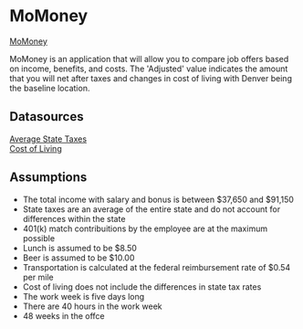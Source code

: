 # MoMoney 

[MoMoney](https://mo-money-2f924.firebaseapp.com/)

MoMoney is an application that will allow you to compare job offers based on income, benefits, and costs. The 'Adjusted' value indicates the amount that you will net after taxes and changes in cost of living with Denver being the baseline location.

## Datasources

[Average State Taxes](https://wallethub.com/edu/best-worst-states-to-be-a-taxpayer/2416/)<br />
[Cost of Living](https://www.missourieconomy.org/indicators/cost_of_living/index.stm)

## Assumptions

* The total income with salary and bonus is between $37,650 and $91,150
* State taxes are an average of the entire state and do not account for differences within the state
* 401(k) match contribuitions by the employee are at the maximum possible
* Lunch is assumed to be $8.50
* Beer is assumed to be $10.00
* Transportation is calculated at the federal reimbursement rate of $0.54 per mile
* Cost of living does not include the differences in state tax rates
* The work week is five days long
* There are 40 hours in the work week
* 48 weeks in the offce


